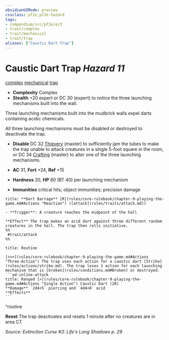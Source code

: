 ```yaml
---
obsidianUIMode: preview
cssclass: pf2e,pf2e-hazard
tags:
- compendium/src/pf2e/ec3
- trait/complex
- trait/mechanical
- trait/trap
aliases: ["Caustic Dart Trap"]
---
```

# Caustic Dart Trap *Hazard 11*  
[complex](complex.md "Complex Hazard Trait")  [mechanical](mechanical.md "Mechanical Hazard Trait")  [trap](trap.md "Trap Hazard Trait")  

- **Complexity** Complex
- **Stealth** +20 expert or DC 30 (expert) to notice the three launching mechanisms built into the wall.  

Three launching mechanisms built into the mudbrick walls expel darts containing acidic chemicals.

All three launching mechanisms must be disabled or destroyed to deactivate the trap.

- **Disable** DC 32 [Thievery](skills.md#Thievery) (master) to sufficiently jam the tubes to make the trap unable to attack creatures in a single 5-foot square in the room, or DC 34 [Crafting](skills.md#Crafting) (master) to alter one of the three launching mechanisms.  

- **AC** 31, **Fort** +24, **Ref** +15
- **Hardness** 20, **HP** 80 (BT 40) per launching mechanism
- **Immunities** critical hits; object immunities; precision damage

```ad-embed-ability
title: **Dart Barrage** [R](rules/core-rulebook/chapter-9-playing-the-game.md#Actions "Reaction") ([attack](rules/traits/attack.md))

- **Trigger**: A creature reaches the midpoint of the hall

**Effect** The trap makes an acid dart against three different random creatures in the hall. The trap then rolls initiative.  
%%
 #trait/attack 
%%
```

````ad-pf2-summary
title: Routine

[>>>](rules/core-rulebook/chapter-9-playing-the-game.md#Actions "Three-Action") The trap uses each action for a caustic dart [Strike](rules/actions/strike.md). The trap loses 1 action for each launching mechanism that is [broken](rules/conditions.md#Broken) or destroyed.
```ad-inline-attack
title: Ranged [>](rules/core-rulebook/chapter-9-playing-the-game.md#Actions "Single Action") Caustic Dart (28)
**Damage** `2d4+5` piercing and `4d4+8` acid 
**Effects**
```
````
^routine

**Reset** The trap deactivates and resets 1 minute after no creatures are in area C7.  

*Source: Extinction Curse #3: Life's Long Shadows p. 29*